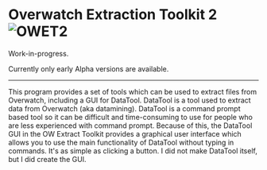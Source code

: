 # Overwatch Extraction Toolkit 2 ![OWET2](https://github.com/Yernemm/OWET-2/workflows/OWET2/badge.svg)

Work-in-progress.

Currently only early Alpha versions are available.
 
---

This program provides a set of tools which can be used to extract files from Overwatch, including a GUI for DataTool. DataTool is a tool used to extract data from Overwatch (aka datamining). DataTool is a command prompt based tool so it can be difficult and time-consuming to use for people who are less experienced with command prompt. Because of this, the DataTool GUI in the OW Extract Toolkit provides a graphical user interface which allows you to use the main functionality of DataTool without typing in commands. It's as simple as clicking a button. I did not make DataTool itself, but I did create the GUI.
